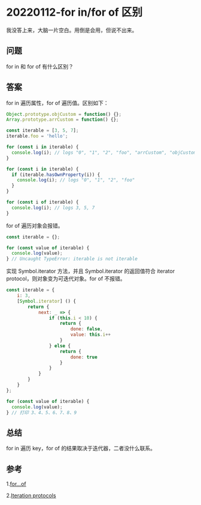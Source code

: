 # 20220112-for in/for of 区别

我没答上来，大脑一片空白。用倒是会用，但说不出来。

## 问题

for in 和 for of 有什么区别？

## 答案

for in 遍历属性，for of 遍历值。区别如下：

```JavaScript
Object.prototype.objCustom = function() {};
Array.prototype.arrCustom = function() {};

const iterable = [3, 5, 7];
iterable.foo = 'hello';

for (const i in iterable) {
  console.log(i); // logs "0", "1", "2", "foo", "arrCustom", "objCustom"
}

for (const i in iterable) {
  if (iterable.hasOwnProperty(i)) {
    console.log(i); // logs "0", "1", "2", "foo"
  }
}

for (const i of iterable) {
  console.log(i); // logs 3, 5, 7
}
```

for of 遍历对象会报错。

```JavaScript
const iterable = {};

for (const value of iterable) {
  console.log(value);
} // Uncaught TypeError: iterable is not iterable
```

实现 Symbol.iterator 方法，并且 Symbol.iterator 的返回值符合 iterator protocol，则对象变为可迭代对象。for of 不报错。

```JavaScript
const iterable = {
	i: 3,
	[Symbol.iterator] () { 
		return {
			next: _ => {
				if (this.i < 10) {
					return {
						done: false,
						value: this.i++
					}
				} else {
					return {
						done: true
					}
				}
			}
		}
	}
};

for (const value of iterable) {
  console.log(value);
} // 打印 3、4、5、6、7、8、9
```

## 总结

for in 遍历 key，for of 的结果取决于迭代器，二者没什么联系。

## 参考

1.[for...of](https://developer.mozilla.org/en-US/docs/Web/JavaScript/Reference/Statements/for...of)

2.[Iteration protocols](https://developer.mozilla.org/en-US/docs/Web/JavaScript/Reference/Iteration_protocols#the_iterable_protocol)
















